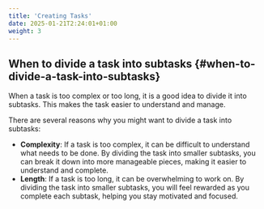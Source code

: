 ```yaml
---
title: 'Creating Tasks'
date: 2025-01-21T2:24:01+01:00
weight: 3
---
```


## When to divide a task into subtasks {#when-to-divide-a-task-into-subtasks}

When a task is too complex or too long, it is a good idea to divide it into subtasks. This makes the task easier to understand and manage.

There are several reasons why you might want to divide a task into subtasks:

- **Complexity**: If a task is too complex, it can be difficult to understand what needs to be done. By dividing the task into smaller subtasks, you can break it down into more manageable pieces, making it easier to understand and complete.
- **Length**: If a task is too long, it can be overwhelming to work on. By dividing the task into smaller subtasks, you will feel rewarded as you complete each subtask, helping you stay motivated and focused.